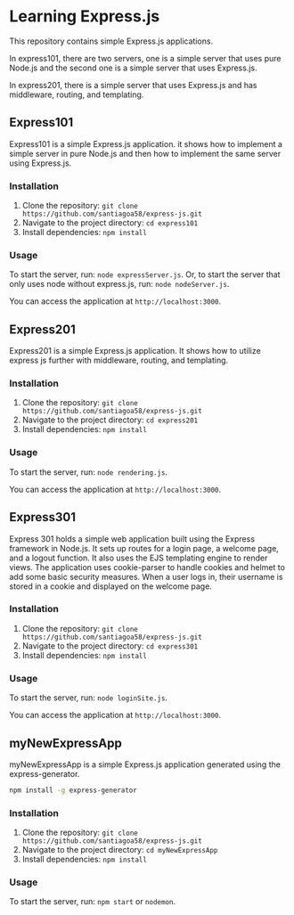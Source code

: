 # Learning Express.js

This repository contains simple Express.js applications.

In express101, there are two servers, one is a simple server that uses pure Node.js and the second one is a simple server that uses Express.js.

In express201, there is a simple server that uses Express.js and has middleware, routing, and templating.

## Express101

Express101 is a simple Express.js application. it shows how to implement a simple server in pure Node.js and then how to implement the same server using Express.js.

### Installation

1. Clone the repository: `git clone https://github.com/santiagoa58/express-js.git`
2. Navigate to the project directory: `cd express101`
3. Install dependencies: `npm install`

### Usage

To start the server, run: `node expressServer.js`.
Or, to start the server that only uses node without express.js, run: `node nodeServer.js`.

You can access the application at `http://localhost:3000`.

## Express201

Express201 is a simple Express.js application. It shows how to utilize express js further with middleware, routing, and templating.

### Installation

1. Clone the repository: `git clone https://github.com/santiagoa58/express-js.git`
2. Navigate to the project directory: `cd express201`
3. Install dependencies: `npm install`

### Usage

To start the server, run: `node rendering.js`.

You can access the application at `http://localhost:3000`.

## Express301

Express 301 holds a simple web application built using the Express framework in Node.js. It sets up routes for a login page, a welcome page, and a logout function. It also uses the EJS templating engine to render views. The application uses cookie-parser to handle cookies and helmet to add some basic security measures. When a user logs in, their username is stored in a cookie and displayed on the welcome page.

### Installation

1. Clone the repository: `git clone https://github.com/santiagoa58/express-js.git`
2. Navigate to the project directory: `cd express301`
3. Install dependencies: `npm install`

### Usage

To start the server, run: `node loginSite.js`.

You can access the application at `http://localhost:3000`.

## myNewExpressApp

myNewExpressApp is a simple Express.js application generated using the express-generator.

```bash
npm install -g express-generator
```

### Installation

1. Clone the repository: `git clone https://github.com/santiagoa58/express-js.git`
2. Navigate to the project directory: `cd myNewExpressApp`
3. Install dependencies: `npm install`

### Usage

To start the server, run: `npm start` or `nodemon`.
